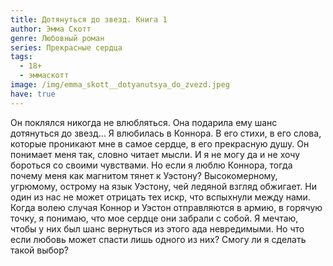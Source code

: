 ```yaml
---
title: Дотянуться до звезд. Книга 1
author: Эмма Скотт
genre: Любовный роман
series: Прекрасные сердца
tags:
  - 18+
  - эммаскотт
image: /img/emma_skott__dotyanutsya_do_zvezd.jpeg
have: true
---
```

Он поклялся никогда не влюбляться. Она подарила ему шанс дотянуться до звезд... Я влюбилась в Коннора. В его стихи, в его слова, которые проникают мне в самое сердце, в его прекрасную душу. Он понимает меня так, словно читает мысли. И я не могу да и не хочу бороться со своими чувствами. Но если я люблю Коннора, тогда почему меня как магнитом тянет к Уэстону? Высокомерному, угрюмому, острому на язык Уэстону, чей ледяной взгляд обжигает. Ни один из нас не может отрицать тех искр, что вспыхнули между нами. Когда волею случая Коннор и Уэстон отправляются в армию, в горячую точку, я понимаю, что мое сердце они забрали с собой. Я мечтаю, чтобы у них был шанс вернуться из этого ада невредимыми. Но что если любовь может спасти лишь одного из них? Смогу ли я сделать такой выбор?